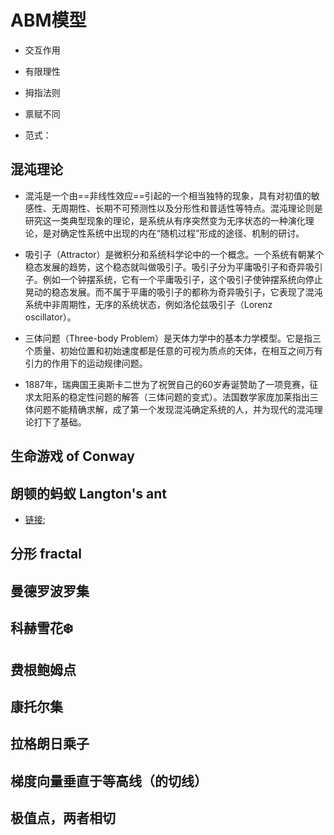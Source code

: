 #  ABM模型


- 交互作用
- 有限理性
- 拇指法则
- 禀赋不同


- 范式：


## 混沌理论


- 混沌是一个由==非线性效应==引起的一个相当独特的现象，具有对初值的敏感性、无周期性、长期不可预测性以及分形性和普适性等特点。混沌理论则是研究这一类典型现象的理论，是系统从有序突然变为无序状态的一种演化理论，是对确定性系统中出现的内在“随机过程”形成的途径、机制的研讨。


- 吸引子（Attractor）是微积分和系统科学论中的一个概念。一个系统有朝某个稳态发展的趋势，这个稳态就叫做吸引子。吸引子分为平庸吸引子和奇异吸引子。例如一个钟摆系统，它有一个平庸吸引子，这个吸引子使钟摆系统向停止晃动的稳态发展。而不属于平庸的吸引子的都称为奇异吸引子，它表现了混沌系统中非周期性，无序的系统状态，例如洛伦兹吸引子（Lorenz oscillator）。

- 三体问题（Three-body Problem）是天体力学中的基本力学模型。它是指三个质量、初始位置和初始速度都是任意的可视为质点的天体，在相互之间万有引力的作用下的运动规律问题。

- 1887年，瑞典国王奥斯卡二世为了祝贺自己的60岁寿诞赞助了一项竞赛，征求太阳系的稳定性问题的解答（三体问题的变式）。法国数学家庞加莱指出三体问题不能精确求解，成了第一个发现混沌确定系统的人，并为现代的混沌理论打下了基础。


## 生命游戏 of Conway

## 朗顿的蚂蚁 Langton's ant

- [链接](https://wiki.swarma.org/index.php/朗顿的蚂蚁_Langton%27s_ant);



## 分形 fractal


## 曼德罗波罗集

## 科赫雪花❄️

## 费根鲍姆点

## 康托尔集


## 拉格朗日乘子


## 梯度向量垂直于等高线（的切线）


## 极值点，两者相切

